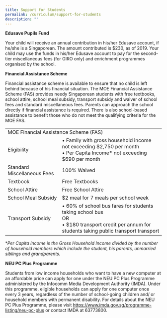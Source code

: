 ```yaml
---
title: Support for Students
permalink: /curriculum/support-for-students
description: ""
---
```

**Edusave Pupils Fund**

Your child will receive an annual contribution in his/her Edusave account, if he/she is a Singaporean. The amount contributed is $230, as of 2019. Your child may use the funds in his/her Edusave account to pay for the second-tier miscellaneous fees (for GIRO only) and enrichment programmes organised by the school.

**Financial Assistance Scheme**

Financial assistance scheme is available to ensure that no child is left behind because of his financial situation. The MOE Financial Assistance Scheme (FAS) provides needy Singaporean students with free textbooks, school attire, school meal subsidy, transport subsidy and waiver of school fees and standard miscellaneous fees. Parents can approach the school directly if financial assistance is required. There is also school-based assistance to benefit those who do not meet the qualifying criteria for the MOE FAS.


<table>
<tbody>
  <tr>
    <td colspan="2">MOE Financial Assistance Scheme (FAS)</td>
  </tr>
  <tr>
    <td>Eligibility<br></td>
    <td>• Family with gross household income not exceeding $2,750 per month<br>• Per Capita Income* not exceeding $690 per month</td>
  </tr>
  <tr>
    <td>Standard Miscellaneous Fees<br></td>
    <td>100% Waived<br></td>
  </tr>
  <tr>
    <td>Textbook<br></td>
    <td>Free Textbooks<br></td>
  </tr>
  <tr>
    <td>School Attire<br></td>
    <td>Free School Attire<br></td>
  </tr>
  <tr>
    <td>School Meal Subsidy<br></td>
    <td>$2 meal for 7 meals per school week<br></td>
  </tr>
  <tr>
    <td>Transport Subsidy<br></td>
    <td>• 60% of school bus fares for students taking school bus<br>OR<br>• $180 transport credit per annum for students taking public transport transport</td>
  </tr>
</tbody>
</table>

**Per Capita Income is the Gross Household Income divided by the number of household members which include the student, his parents, unmarried siblings and grandparents.*

**NEU PC Plus Programme**

Students from low income households who want to have a new computer at an affordable price can apply for one under the NEU PC Plus Programme administered by the Infocomm Media Development Authority (IMDA). Under this programme, eligible households can apply for one computer once every 3 years, regardless of the number of school-going children and/ or household members with permanent disability. For details about the NEU PC Plus Programme, please visit https://www.imda.gov.sg/programme-listing/neu-pc-plus or contact IMDA at 63773800.